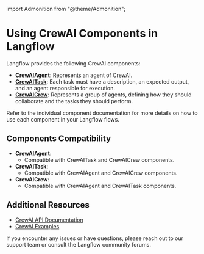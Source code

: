 import Admonition from "@theme/Admonition";

# Using CrewAI Components in Langflow

Langflow provides the following CrewAI components:

- **[CrewAIAgent](./agent)**: Represents an agent of CrewAI.
- **[CrewAITask](./task)**: Each task must have a description, an expected output, and an agent responsible for execution.
- **[CrewAICrew](./crew)**: Represents a group of agents, defining how they should collaborate and the tasks they should perform.

Refer to the individual component documentation for more details on how to use each component in your Langflow flows.

## Components Compatibility

- **CrewAIAgent**:
  - Compatible with CrewAITask and CrewAICrew components.
- **CrewAITask**:
  - Compatible with CrewAIAgent and CrewAICrew components.
- **CrewAICrew**:
  - Compatible with CrewAIAgent and CrewAITask components.

## Additional Resources

- [CrewAI API Documentation](https://docs.crewai.com/how-to/Creating-a-Crew-and-kick-it-off/)
- [CrewAI Examples](https://github.com/joaomdmoura/crewAI-examples/tree/main)

If you encounter any issues or have questions, please reach out to our support team or consult the Langflow community forums.
